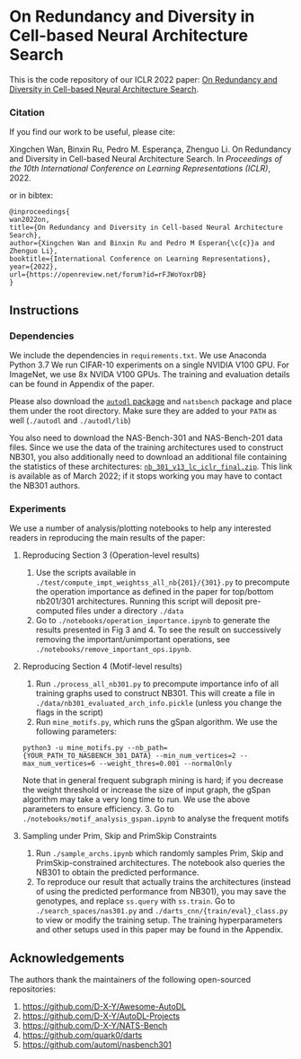 #  On Redundancy and Diversity in Cell-based Neural Architecture Search

This is the code repository of our ICLR 2022 paper: [On Redundancy and Diversity in Cell-based Neural Architecture Search](https://openreview.net/forum?id=rFJWoYoxrDB).

### Citation
If you find our work to be useful, please cite:

Xingchen Wan, Binxin Ru, Pedro M. Esperança, Zhenguo Li.  On Redundancy and Diversity in Cell-based Neural Architecture Search. 
In *Proceedings of the 10th International Conference on Learning Representations (ICLR)*, 2022.

or in bibtex:

```
@inproceedings{
wan2022on,
title={On Redundancy and Diversity in Cell-based Neural Architecture Search},
author={Xingchen Wan and Binxin Ru and Pedro M Esperan{\c{c}}a and Zhenguo Li},
booktitle={International Conference on Learning Representations},
year={2022},
url={https://openreview.net/forum?id=rFJWoYoxrDB}
}
```

## Instructions

### Dependencies

We include the dependencies in ```requirements.txt```. We use Anaconda Python 3.7
We run CIFAR-10 experiments on a single NVIDIA V100 GPU. For ImageNet, we use 8x NVIDA V100 GPUs. The training and 
evaluation details can be found in Appendix of the paper.

Please also download the [```autodl``` package](https://github.com/D-X-Y/AutoDL-Projects) and ```natsbench``` package and place them under the root directory.
Make sure they are added to your ```PATH```  as well (```./autodl``` and ```./autodl/lib```)

You also need to download the NAS-Bench-301 and NAS-Bench-201 data files. Since we use the data of the training architectures used to
construct NB301, you also additionally need to download an additional file containing the statistics of these architectures: [```nb_301_v13_lc_iclr_final.zip```](https://figshare.com/articles/dataset/nasbench301_full_data/13286105). This link
is available as of March 2022; if it stops working you may have to contact the NB301 authors.

### Experiments

We use a number of analysis/plotting notebooks to help any interested readers in reproducing the main results of the paper:

1. Reproducing Section 3 (Operation-level results)
   1. Use the scripts available in ```./test/compute_impt_weightss_all_nb{201}/{301}.py``` to precompute the operation importance
   as defined in the paper for top/bottom nb201/301 architectures. Running this script will deposit pre-computed files under a directory ```./data```
   3. Go to ```./notebooks/operation_importance.ipynb``` to generate the results presented in Fig 3 and 4. To see the result
   on successively removing the important/unimportant operations, see ```./notebooks/remove_important_ops.ipynb```.


2. Reproducing Section 4 (Motif-level results)
   1. Run ```./process_all_nb301.py``` to precompute importance info of all training graphs used to construct NB301. This will create a file in 
   ```./data/nb301_evaluated_arch_info.pickle``` (unless you change the flags in the script)
   2. Run ```mine_motifs.py```, which runs the gSpan algorithm. We use the following parameters:
   ```
   python3 -u mine_motifs.py --nb_path={YOUR_PATH_TO_NASBENCH_301_DATA} --min_num_vertices=2 --max_num_vertices=6 --weight_thres=0.001 --normalOnly
   ```
   Note that in general frequent subgraph mining is hard; if you decrease the weight threshold or increase the size of input graph,
   the gSpan algorithm may take a very long time to run. We use the above parameters to ensure efficiency.
   3. Go to ```./notebooks/motif_analysis_gspan.ipynb``` to analyse the frequent motifs

3. Sampling under Prim, Skip and PrimSkip Constraints
   1. Run ```./sample_archs.ipynb``` which randomly samples Prim, Skip and PrimSkip-constrained architectures. The notebook also queries
   the NB301 to obtain the predicted performance.
   2. To reproduce our result that actually trains the architectures (instead of using the predicted performance from NB301), you may save the
   genotypes, and replace ```ss.query``` with ```ss.train```. Go to `./search_spaces/nas301.py` and ```./darts_cnn/{train/eval}_class.py``` to view or modify the training setup.
   The training hyperparameters and other setups used in this paper may be found in the Appendix.
   
## Acknowledgements
The authors thank the maintainers of the following open-sourced repositories:

1. https://github.com/D-X-Y/Awesome-AutoDL
2. https://github.com/D-X-Y/AutoDL-Projects
3. https://github.com/D-X-Y/NATS-Bench
4. https://github.com/quark0/darts
5. https://github.com/automl/nasbench301
